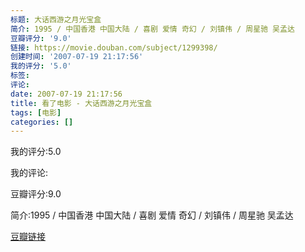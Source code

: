 ```yaml
---
标题: 大话西游之月光宝盒
简介: 1995 / 中国香港 中国大陆 / 喜剧 爱情 奇幻 / 刘镇伟 / 周星驰 吴孟达
豆瓣评分: '9.0'
链接: https://movie.douban.com/subject/1299398/
创建时间: '2007-07-19 21:17:56'
我的评分: '5.0'
标签:
评论:
date: 2007-07-19 21:17:56
title: 看了电影 - 大话西游之月光宝盒
tags: [电影]
categories: []
---
```


我的评分:5.0

我的评论:

豆瓣评分:9.0

简介:1995 / 中国香港 中国大陆 / 喜剧 爱情 奇幻 / 刘镇伟 / 周星驰 吴孟达

[豆瓣链接](https://movie.douban.com/subject/1299398/)

